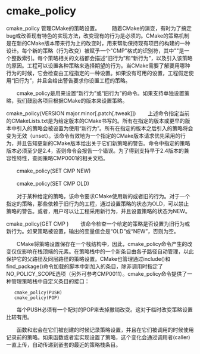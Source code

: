 cmake_policy
===

cmake_policy  管理CMake的策略设置。
　　随着CMake的演变，有时为了搞定bug或改善现有特色的实现方法，改变现有的行为是必须的。CMake的策略机制是在新的CMake版本带来行为上的改变时，用来帮助保持现有项目的构建的一种设计。每个新的策略（行为改变）被赋予一个"CMP<NNNN>"格式的识别符，其中"<NNNN>"是一个整数索引。每个策略相关的文档都会描述“旧行为”和“新行为”，以及引入该策略的原因。工程可以设置各种策略来选择期望的行为。当CMake需要了解要用哪种行为的时候，它会检查由工程指定的一种设置。如果没有可用的设置，工程假定使用“旧行为”，并且会给出警告要求你设置工程的策略。

　　cmake_policy是用来设置“新行为”或“旧行为”的命令。如果支持单独设置策略，我们鼓励各项目根据CMake的版本来设置策略。

  cmake_policy(VERSION major.minor[.patch[.tweak]])
　　上述命令指定当前的CMakeLists.txt是为给定版本的CMake书写的。所有在指定的版本或更早的版本中引入的策略会被设置为使用“新行为”。所有在指定的版本之后引入的策略将会变为无效（unset）。该命令有效地为一个指定的CMake版本请求优先采用的行为，并且告知更新的CMake版本给出关于它们新策略的警告。命令中指定的策略版本必须至少是2.4，否则命令会报告一个错误。为了得到支持早于2.4版本的兼容性特性，查阅策略CMP0001的相关文档。

　　cmake_policy(SET CMP<NNNN> NEW)

　　cmake_policy(SET CMP<NNNN> OLD)

　　对于某种给定的策略，该命令要求CMake使用新的或者旧的行为。对于一个指定的策略，那些依赖于旧行为的工程，通过设置策略的状态为OLD，可以禁止策略的警告。或者，用户可以让工程采用新行为，并且设置策略的状态为NEW。

  cmake_policy(GET CMP<NNNN> <variable>)
　　该命令检查一个给定的策略是否设置为旧行为或新行为。如果策略被设置，输出的变量值会是“OLD”或“NEW”，否则为空。

　　CMake将策略设置保存在一个栈结构中，因此，cmake_policy命令产生的改变仅仅影响在栈顶端的元素。在策略栈中的一个新条目由各子路径自动管理，以此保护它的父路径及同层路径的策略设置。CMake也管理通过include()和find_package()命令加载的脚本中新加入的条目，除非调用时指定了NO_POLICY_SCOPE选项（另外可参考CMP0011）。cmake_policy命令提供了一种管理策略栈中自定义条目的接口：

       cmake_policy(PUSH)
       cmake_policy(POP)

　　每个PUSH必须有一个配对的POP来去掉撤销改变。这对于临时改变策略设置比较有用。

　　函数和宏会在它们被创建的时候记录策略设置，并且在它们被调用的时候使用记录前的策略。如果函数或者宏实现设置了策略，这个变化会通过调用者(caller)一直上传，自动传递到嵌套的最近的策略栈条目。

